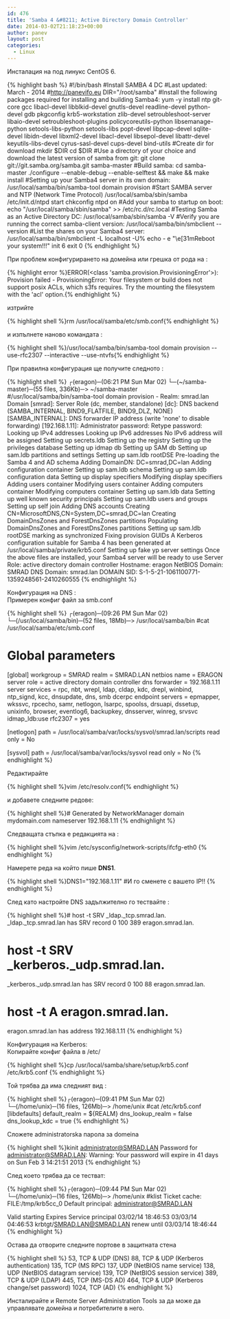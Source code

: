 ```yaml
---
id: 476
title: 'Samba 4 &#8211; Active Directory Domain Controller'
date: 2014-03-02T21:18:23+00:00
author: panev
layout: post
categories:
  - Linux
---
```

Инсталация на [](https://www.samba.org/ "samba ") под линукс CentOS 6.

{% highlight bash %}
#!/bin/bash
#Install SAMBA 4 DC
#Last updated: March - 2014
#http://panevifo.eu
DIR="/root/samba"
#Install the following packages required for installing and building Samba4:
yum -y install ntp git-core gcc libacl-devel libblkid-devel gnutls-devel readline-devel python-devel gdb pkgconfig krb5-workstation zlib-devel setroubleshoot-server libaio-devel setroubleshoot-plugins policycoreutils-python libsemanage-python setools-libs-python setools-libs popt-devel libpcap-devel sqlite-devel libidn-devel libxml2-devel libacl-devel libsepol-devel libattr-devel keyutils-libs-devel cyrus-sasl-devel cups-devel bind-utils
#Create dir for download
mkdir $DIR
cd $DIR
#Use a directory of your choice and download the latest version of samba from git:
git clone git://git.samba.org/samba.git samba-master
#Build samba:
cd samba-master
./configure --enable-debug --enable-selftest && make && make install
#Setting up your Samba4 server in its own domain:
/usr/local/samba/bin/samba-tool domain provision
#Start SAMBA server and NTP (Network Time Protocol)
/usr/local/samba/sbin/samba
/etc/init.d/ntpd start
chkconfig ntpd on
#Add your samba to startup on boot:
echo "/usr/local/samba/sbin/samba" >> /etc/rc.d/rc.local
#Testing Samba as an Active Directory DC:
/usr/local/samba/sbin/samba -V
#Verify you are running the correct samba-client version:
/usr/local/samba/bin/smbclient --version
#List the shares on your Samba4 server:
/usr/local/samba/bin/smbclient -L localhost -U%
echo - e "\e[31mReboot your system!!!"
init 6
exit 0
{% endhighlight %}

При проблем конфигурирането на домейна или грешка от рода на :

{% highlight error %}ERROR(&lt;class 'samba.provision.ProvisioningError'>): Provision failed - ProvisioningError: Your filesystem or build does not support posix ACLs, which s3fs requires.  Try the mounting the filesystem with the 'acl' option.{% endhighlight %}

изтрийте 

{% highlight shell %}rm  /usr/local/samba/etc/smb.conf{% endhighlight %}

и изпълнете наново командата :

{% highlight shell %}/usr/local/samba/bin/samba-tool domain provision --use-rfc2307 --interactive --use-ntvfs{% endhighlight %}

При правилна конфигурация ще получите следното :

{% highlight shell %}
┌(eragon)─(06:21 PM Sun Mar 02)
└─(~/samba-master)─(55 files, 336Kb)─> ~/samba-master
 #/usr/local/samba/bin/samba-tool domain provision -
Realm: smrad.lan
 Domain [smrad]:
 Server Role (dc, member, standalone) [dc]:
 DNS backend (SAMBA_INTERNAL, BIND9_FLATFILE, BIND9_DLZ, NONE) [SAMBA_INTERNAL]:
 DNS forwarder IP address (write 'none' to disable forwarding) [192.168.1.11]:
Administrator password:
Retype password:
Looking up IPv4 addresses
Looking up IPv6 addresses
No IPv6 address will be assigned
Setting up secrets.ldb
Setting up the registry
Setting up the privileges database
Setting up idmap db
Setting up SAM db
Setting up sam.ldb partitions and settings
Setting up sam.ldb rootDSE
Pre-loading the Samba 4 and AD schema
Adding DomainDN: DC=smrad,DC=lan
Adding configuration container
Setting up sam.ldb schema
Setting up sam.ldb configuration data
Setting up display specifiers
Modifying display specifiers
Adding users container
Modifying users container
Adding computers container
Modifying computers container
Setting up sam.ldb data
Setting up well known security principals
Setting up sam.ldb users and groups
Setting up self join
Adding DNS accounts
Creating CN=MicrosoftDNS,CN=System,DC=smrad,DC=lan
Creating DomainDnsZones and ForestDnsZones partitions
Populating DomainDnsZones and ForestDnsZones partitions
Setting up sam.ldb rootDSE marking as synchronized
Fixing provision GUIDs
A Kerberos configuration suitable for Samba 4 has been generated at /usr/local/samba/private/krb5.conf
Setting up fake yp server settings
Once the above files are installed, your Samba4 server will be ready to use
Server Role:           active directory domain controller
Hostname:              eragon
NetBIOS Domain:        SMRAD
DNS Domain:            smrad.lan
DOMAIN SID:            S-1-5-21-1061100771-1359248561-2410260555
{% endhighlight %}

Конфигурация на DNS :  
Примерен конфиг файл за smb.conf

{% highlight shell %}
┌(eragon)─(09:26 PM Sun Mar 02)
└─(/usr/local/samba/bin)─(52 files, 18Mb)─> /usr/local/samba/bin
 #cat /usr/local/samba/etc/smb.conf
# Global parameters
[global]
        workgroup = SMRAD
        realm = SMRAD.LAN
        netbios name = ERAGON
        server role = active directory domain controller
        dns forwarder = 192.168.1.11
        server services = rpc, nbt, wrepl, ldap, cldap, kdc, drepl, winbind, ntp_signd, kcc, dnsupdate, dns, smb
        dcerpc endpoint servers = epmapper, wkssvc, rpcecho, samr, netlogon, lsarpc, spoolss, drsuapi, dssetup, unixinfo, browser, eventlog6, backupkey, dnsserver, winreg, srvsvc
        idmap_ldb:use rfc2307 = yes

[netlogon]
        path = /usr/local/samba/var/locks/sysvol/smrad.lan/scripts
        read only = No

[sysvol]
        path = /usr/local/samba/var/locks/sysvol
        read only = No
{% endhighlight %}

Редактирайте 

{% highlight shell %}vim /etc/resolv.conf{% endhighlight %}

и добавете следните редове:

{% highlight shell %}# Generated by NetworkManager
domain mydomain.com
nameserver 192.168.1.11
{% endhighlight %}

Следващата стъпка е редакцията на :

{% highlight shell %}vim /etc/sysconfig/network-scripts/ifcfg-eth0
{% endhighlight %}

Намерете реда на който пише **DNS1**.

{% highlight shell %}DNS1="192.168.1.11" #И го сменете с вашето IP!!
{% endhighlight %}

След като настройте DNS задължително го тествайте :

{% highlight shell %}# host -t SRV _ldap._tcp.smrad.lan.
_ldap._tcp.smrad.lan has SRV record 0 100 389 eragon.smrad.lan.

# host -t SRV _kerberos._udp.smrad.lan.
_kerberos._udp.smrad.lan has SRV record 0 100 88 eragon.smrad.lan.

# host -t A eragon.smrad.lan.
eragon.smrad.lan has address 192.168.1.11
{% endhighlight %}

Конфигурация на Kerberos:  
Копирайте конфиг файла в /etc/

{% highlight shell %}cp /usr/local/samba/share/setup/krb5.conf /etc/krb5.conf
{% endhighlight %}

Той трябва да има следният вид :

{% highlight shell %}┌(eragon)─(09:41 PM Sun Mar 02)
└─(/home/unix)─(16 files, 126Mb)─> /home/unix
 #cat /etc/krb5.conf
[libdefaults]
        default_realm = ${REALM}
        dns_lookup_realm = false
        dns_lookup_kdc = true
{% endhighlight %}

Сложете administratorska парола за domeina

{% highlight shell %}kinit administrator@SMRAD.LAN
Password for administrator@SMRAD.LAN:
Warning: Your password will expire in 41 days on Sun Feb 3 14:21:51 2013
{% endhighlight %}

След което трябва да се тестват:

{% highlight shell %}┌(eragon)─(09:44 PM Sun Mar 02)
└─(/home/unix)─(16 files, 126Mb)─> /home/unix
 #klist
Ticket cache: FILE:/tmp/krb5cc_0
Default principal: administrator@SMRAD.LAN

Valid starting     Expires            Service principal
03/02/14 18:46:53  03/03/14 04:46:53  krbtgt/SMRAD.LAN@SMRAD.LAN
        renew until 03/03/14 18:46:44
{% endhighlight %}

Остава да отворите следните портове в защитната стена

{% highlight shell %}
53, TCP & UDP (DNS)
88, TCP & UDP (Kerberos authentication)
135, TCP (MS RPC)
137, UDP (NetBIOS name service)
138, UDP (NetBIOS datagram service)
139, TCP (NetBIOS session service)
389, TCP & UDP (LDAP)
445, TCP (MS-DS AD)
464, TCP & UDP (Kerberos change/set password)
1024, TCP (AD)
{% endhighlight %}

Инсталирайте и Remote Server Administration Tools за да може да управлявате домейна и потребителите в него.